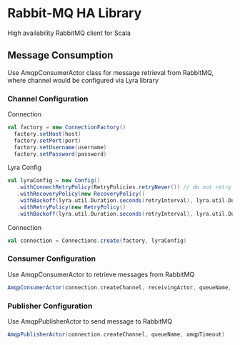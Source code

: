 # Rabbit-MQ HA Library

High availability RabbitMQ client for Scala

## Message Consumption

Use AmqpConsumerActor class for message retrieval from RabbitMQ, where channel would be configured via Lyra library

### Channel Configuration

Connection
```scala
val factory = new ConnectionFactory()
  factory.setHost(host)
  factory.setPort(port)
  factory.setUsername(username)
  factory.setPassword(password)
```
Lyra Config

 ```scala
 val lyraConfig = new Config()
    .withConnectRetryPolicy(RetryPolicies.retryNever()) // do not retry on an initial error
    .withRecoveryPolicy(new RecoveryPolicy()
    .withBackoff(lyra.util.Duration.seconds(retryInterval), lyra.util.Duration.seconds(retryMaxInterval)))
    .withRetryPolicy(new RetryPolicy()
    .withBackoff(lyra.util.Duration.seconds(retryInterval), lyra.util.Duration.seconds(retryMaxInterval)))
```

Connection

```scala
val connection = Connections.create(factory, lyraConfig)
```

### Consumer Configuration
Use AmqpConsumerActor to retrieve messages from RabbitMQ

```scala
AmqpConsumerActor(connection.createChannel, receivingActor, queueName, None, amqpTimeout, None, "consumer-tag", prefetchCount))
```

### Publisher Configuration
Use AmqpPublisherActor to send message to RabbitMQ

```scala
AmqpPublisherActor(connection.createChannel, queueName, amqpTimeout)
```

